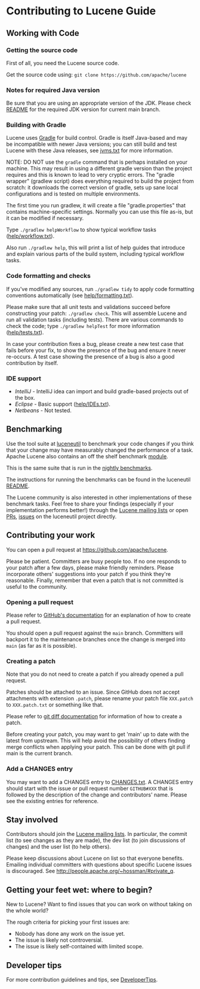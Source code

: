 <!--
    Licensed to the Apache Software Foundation (ASF) under one or more
    contributor license agreements.  See the NOTICE file distributed with
    this work for additional information regarding copyright ownership.
    The ASF licenses this file to You under the Apache License, Version 2.0
    the "License"); you may not use this file except in compliance with
    the License.  You may obtain a copy of the License at

        http://www.apache.org/licenses/LICENSE-2.0

    Unless required by applicable law or agreed to in writing, software
    distributed under the License is distributed on an "AS IS" BASIS,
    WITHOUT WARRANTIES OR CONDITIONS OF ANY KIND, either express or implied.
    See the License for the specific language governing permissions and
    limitations under the License.
 -->

# Contributing to Lucene Guide

## Working with Code

### Getting the source code

First of all, you need the Lucene source code.

Get the source code using: `git clone https://github.com/apache/lucene`

### Notes for required Java version

Be sure that you are using an appropriate version of the JDK. Please check [README](./README.md) for the required JDK version for current main branch.

### Building with Gradle

Lucene uses [Gradle](https://gradle.org/) for build control. Gradle is itself Java-based and may be incompatible with newer Java versions; you can still build and test Lucene with these Java releases, see [jvms.txt](./help/jvms.txt) for more information.

NOTE: DO NOT use the `gradle` command that is perhaps installed on your machine. This may result in using a different gradle version than the project requires and this is known to lead to very cryptic errors. The "gradle wrapper" (gradlew script) does everything required to build the project from scratch: it downloads the correct version of gradle, sets up sane local configurations and is tested on multiple environments.

The first time you run gradlew, it will create a file "gradle.properties" that contains machine-specific settings. Normally you can use this file as-is, but it can be modified if necessary.

Type `./gradlew helpWorkflow` to show typical workflow tasks ([help/workflow.txt](./help/workflow.txt)).

Also run `./gradlew help`, this will print a list of help guides that introduce and explain
various parts of the build system, including typical workflow tasks.

### Code formatting and checks

If you've modified any sources, run `./gradlew tidy` to apply code formatting conventions automatically (see [help/formatting.txt](https://github.com/apache/lucene/blob/main/help/formatting.txt)).

Please make sure that all unit tests and validations succeed before constructing your patch: `./gradlew check`. This will assemble Lucene and run all validation tasks (including tests). There are various commands to check the code; type `./gradlew helpTest` for more information ([help/tests.txt](./help/tests.txt)).

In case your contribution fixes a bug, please create a new test case that fails before your fix, to show the presence of the bug and ensure it never re-occurs. A test case showing the presence of a bug is also a good contribution by itself.

### IDE support

- *IntelliJ* - IntelliJ idea can import and build gradle-based projects out of the box.
- *Eclipse*  - Basic support ([help/IDEs.txt](https://github.com/apache/lucene/blob/main/help/IDEs.txt#L7)).
- *Netbeans* - Not tested.

## Benchmarking 

Use the tool suite at [luceneutil](https://github.com/mikemccand/luceneutil) to benchmark your code changes
if you think that your change may have measurably changed the performance of a task. Apache Lucene also contains an off the shelf benchmark [module](https://github.com/apache/lucene/tree/main/lucene/benchmark).

This is the same suite that is run in the [nightly benchmarks](https://home.apache.org/~mikemccand/lucenebench/).

The instructions for running the benchmarks can be found in the luceneutil [README](https://github.com/mikemccand/luceneutil/blob/master/README.md).

The Lucene community is also interested in other implementations of these benchmark tasks.
Feel free to share your findings (especially if your implementation performs better!) through the [Lucene mailing lists](https://lucene.apache.org/core/discussion.html) or open [PRs](https://github.com/mikemccand/luceneutil/pulls), [issues](https://github.com/mikemccand/luceneutil/issues) on the luceneutil project directly.

## Contributing your work

You can open a pull request at https://github.com/apache/lucene.

Please be patient. Committers are busy people too. If no one responds to your patch after a few days, please make friendly reminders. Please incorporate others' suggestions into your patch if you think they're reasonable. Finally, remember that even a patch that is not committed is useful to the community.

### Opening a pull request

Please refer to [GitHub's documentation](https://docs.github.com/en/pull-requests/collaborating-with-pull-requests) for an explanation of how to create a pull request.

You should open a pull request against the `main` branch. Committers will backport it to the maintenance branches once the change is merged into `main` (as far as it is possible).

### Creating a patch

Note that you do not need to create a patch if you already opened a pull request.

Patches should be attached to an issue. Since GitHub does not accept attachments with extension `.patch`, please rename your patch file `XXX.patch` to `XXX.patch.txt` or something like that.

Please refer to [git diff documentation](https://git-scm.com/docs/git-diff) for information of how to create a patch.

Before creating your patch, you may want to get 'main' up to date with the latest from upstream. This will help avoid the possibility of others finding merge conflicts when applying your patch. This can be done with git pull if main is the current branch.

### Add a CHANGES entry

You may want to add a CHANGES entry to [CHANGES.txt](./lucene/CHANGES.txt). A CHANGES entry should start with the issue or pull request number `GITHUB#XXX` that is followed by the description of the change and contributors' name. Please see the existing entries for reference.

## Stay involved

Contributors should join the [Lucene mailing lists](https://lucene.apache.org/core/discussion.html). In particular, the commit list (to see changes as they are made), the dev list (to join discussions of changes) and the user list (to help others).

Please keep discussions about Lucene on list so that everyone benefits. Emailing individual committers with questions about specific Lucene issues is discouraged. See http://people.apache.org/~hossman/#private_q.

## Getting your feet wet: where to begin?

New to Lucene? Want to find issues that you can work on without taking on the whole world?

The rough criteria for picking your first issues are:

- Nobody has done any work on the issue yet.
- The issue is likely not controversial.
- The issue is likely self-contained with limited scope.

## Developer tips

For more contribution guidelines and tips, see [DeveloperTips](https://cwiki.apache.org/confluence/display/LUCENE/DeveloperTips).
